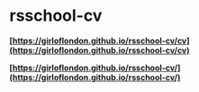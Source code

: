 # rsschool-cv

**[https://girloflondon.github.io/rsschool-cv/cv](https://girloflondon.github.io/rsschool-cv/cv)**

**[https://girloflondon.github.io/rsschool-cv/](https://girloflondon.github.io/rsschool-cv/)**
